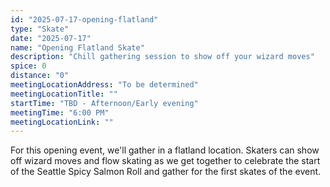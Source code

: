 ```yaml
---
id: "2025-07-17-opening-flatland"
type: "Skate"
date: "2025-07-17"
name: "Opening Flatland Skate"
description: "Chill gathering session to show off your wizard moves"
spice: 0
distance: "0"
meetingLocationAddress: "To be determined"
meetingLocationTitle: ""
startTime: "TBD - Afternoon/Early evening"
meetingTime: "6:00 PM"
meetingLocationLink: ""
---
```


For this opening event, we'll gather in a flatland location. Skaters can show off wizard moves
and flow skating as we get together to celebrate the start of the Seattle Spicy Salmon Roll and
gather for the first skates of the event.
